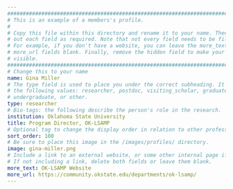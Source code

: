 ```yaml
---
################################################################################
# This is an example of a members's profile.                                   #
#                                                                              #
# Copy this file within this directory and rename it to your name. Then fill   #
# out each field as required. Note that not every field needs to be filled out.#
# For example, if you don't have a website, you can leave the more_text and    #
# more_url fields blank. Finally, remove the hidden field to make your profile #
# visible.                                                                     #
################################################################################
# Change this to your name
name: Gina Miller
# The type field is used to place you under the correct subheading. It may be of
# the following values: researcher, postdoc, visiting_scholar, graduate,
# undergraduate, or other.
type: researcher
# Bio-tags: the following describe the person's role in the research.
institution: Oklahoma State University
title: Program Director, OK-LSAMP
# Optional tag to change the display order in relation to other professors
sort_order: 100
# Be sure to place this image in the /images/profiles/ directory.
image: gina-miller.png
# Include a link to an external website, or some other internal page if desired.
# If not including a link, delete both fields or leave them blank.
more_text: OK-LSAMP Website
more_url: https://community.okstate.edu/departments/ok-lsamp/
---
```


